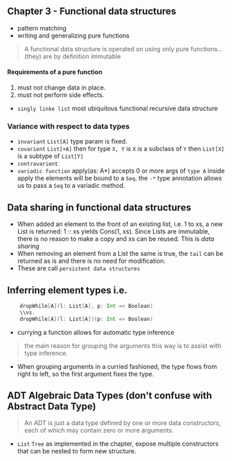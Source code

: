 ## Chapter 3 - Functional data structures

* pattern matching
* writing and generalizing pure functions

> A functional data structure is operated on using only pure functions...(they) are by definition immutable

#### Requirements of a pure function
1. must not change data in place.
2. must not perform side effects.

* `singly linke list` most ubiquitous functional recursive data structure

### Variance with respect to data types
* `invariant` `List[A]` type param is fixed.
* `covarient` `List[+A]` then for type `X, Y` is `X` is a subclass of `Y` then `List[X]` is a subtype of `List[Y]`
* `contravarient`
* `variadic function` apply(as: A*) accepts 0 or more args of `type A` inside apply the elements will be bound to a `Seq`.
   the `-*` type annotation allows us to pass a `Seq` to a variadic method.

## Data sharing in functional data structures
* When added an element to the front of an existing list, i.e. 1 to xs, a new List is returned: 1 :: xs yields Cons(1, xs).
  Since Lists are immutable, there is no reason to make a copy and xs can be reused. This is *data sharing*
* When removing an element from a List the same is true, the `tail` can be returned as is and there is no need for modification.
* These are call `persistent data structures`

## Inferring element types i.e. 
```scala
 	dropWhile[A](l: List[A], p: Int => Boolean) 
	\\vs. 
	dropWhile[A](l: List[A])(p: Int => Boolean)
```
* currying a function allows for automatic type inference
> the main reason for grouping the arguments this way is to assist with type inference.

* When grouping arguments in a curried fashioned, the type flows from right to left, so the first argument fixes the type.

## ADT Algebraic Data Types (don't confuse with Abstract Data Type)
> An ADT is just a data type defined by one or more data constructors, each of which may contain zero or more arguments.

* `List` `Tree` as implemented in the chapter, expose multiple constructors that can be nested to form new structure.